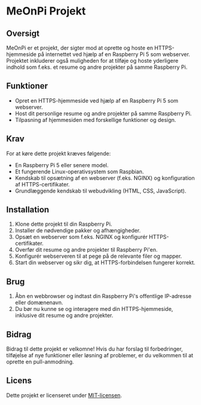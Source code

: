 # MeOnPi Projekt

## Oversigt

MeOnPi er et projekt, der sigter mod at oprette og hoste en HTTPS-hjemmeside på internettet ved hjælp af en Raspberry Pi 5 som webserver. Projektet inkluderer også muligheden for at tilføje og hoste yderligere indhold som f.eks. et resume og andre projekter på samme Raspberry Pi.

## Funktioner

- Opret en HTTPS-hjemmeside ved hjælp af en Raspberry Pi 5 som webserver.
- Host dit personlige resume og andre projekter på samme Raspberry Pi.
- Tilpasning af hjemmesiden med forskellige funktioner og design.

## Krav

For at køre dette projekt kræves følgende:

- En Raspberry Pi 5 eller senere model.
- Et fungerende Linux-operativsystem som Raspbian.
- Kendskab til opsætning af en webserver (f.eks. NGINX) og konfiguration af HTTPS-certifikater.
- Grundlæggende kendskab til webudvikling (HTML, CSS, JavaScript).

## Installation

1. Klone dette projekt til din Raspberry Pi.
2. Installer de nødvendige pakker og afhængigheder.
3. Opsæt en webserver som f.eks. NGINX og konfigurér HTTPS-certifikater.
4. Overfør dit resume og andre projekter til Raspberry Pi'en.
5. Konfigurér webserveren til at pege på de relevante filer og mapper.
6. Start din webserver og sikr dig, at HTTPS-forbindelsen fungerer korrekt.

## Brug

1. Åbn en webbrowser og indtast din Raspberry Pi's offentlige IP-adresse eller domænenavn.
2. Du bør nu kunne se og interagere med din HTTPS-hjemmeside, inklusive dit resume og andre projekter.

## Bidrag

Bidrag til dette projekt er velkomne! Hvis du har forslag til forbedringer, tilføjelse af nye funktioner eller løsning af problemer, er du velkommen til at oprette en pull-anmodning.

## Licens

Dette projekt er licenseret under [MIT-licensen](LICENSE.md).
